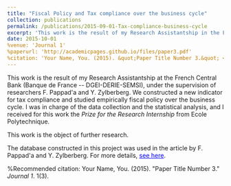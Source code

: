 ```yaml
---
title: "Fiscal Policy and Tax compliance over the business cycle"
collection: publications
permalink: /publications/2015-09-01-Tax-compliance-business-cycle
excerpt: 'This work is the result of my Research Assistantship in the French Central Bank, under the supervision of researchers F. Pappad\'a and Y. Zylberberg. We constructed a new indicator for tax compliance and studied empirically fiscal policy over the business cycle. I received for this work the  <i>Prize for the Research Internship</i> from Ecole Polytechnique.'
date: 2015-10-01
%venue: 'Journal 1'
%paperurl: 'http://academicpages.github.io/files/paper3.pdf'
%citation: 'Your Name, You. (2015). &quot;Paper Title Number 3.&quot; <i>Journal 1</i>. 1(3).'
---
```

This work is the result of my Research Assistantship at the French Central Bank (Banque de France -- DGEI-DERIE-SEMSI), under the supervision of researchers F. Pappad\'a and Y. Zylberberg. We constructed a new indicator for tax compliance and studied empirically fiscal policy over the business cycle. I was in charge of the data collection and the statistical analysis, and I received for this work the <i>Prize for the Research Internship</i> from Ecole Polytechnique.

This work is the object of further research.

The database constructed in this project was used in the article by F. Pappad\'a and Y. Zylberberg. For more details, <a href='https://sites.google.com/site/francescopappada/austerity' style="color:blue">see here</a>.


%Recommended citation: Your Name, You. (2015). "Paper Title Number 3." <i>Journal 1</i>. 1(3).